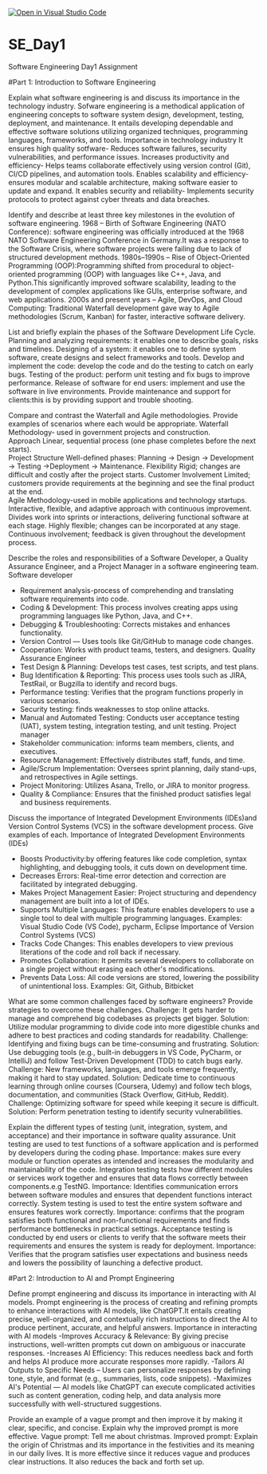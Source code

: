 [![Open in Visual Studio Code](https://classroom.github.com/assets/open-in-vscode-2e0aaae1b6195c2367325f4f02e2d04e9abb55f0b24a779b69b11b9e10269abc.svg)](https://classroom.github.com/online_ide?assignment_repo_id=18342978&assignment_repo_type=AssignmentRepo)
# SE_Day1
Software Engineering Day1 Assignment

#Part 1: Introduction to Software Engineering

Explain what software engineering is and discuss its importance in the technology industry.
Sofware engineering is a methodical application of engineering concepts to software system design, development, testing, deployment, and maintenance. It entails developing dependable and effective software solutions utilizing organized techniques, programming languages, frameworks, and tools.
Importance in technology industry
It ensures high quality sotfware- Reduces software failures, security vulnerabilities, and performance issues.
Increases productivity and efficiency- Helps teams collaborate effectively using version control (Git), CI/CD pipelines, and automation tools.
Enables scalability and efficiency- ensures modular and scalable architecture, making software easier to update and expand.
It enables security and reliability- Implements security protocols to protect against cyber threats and data breaches.

Identify and describe at least three key milestones in the evolution of software engineering.
1968 – Birth of Software Engineering (NATO Conference): software engineering was officially introduced at the 1968 NATO Software Engineering Conference in Germany.It was a response to the Software Crisis, where software projects were failing due to lack of structured development methods.
1980s–1990s – Rise of Object-Oriented Programming (OOP):Programming shifted from procedural to object-oriented programming (OOP) with languages like C++, Java, and Python.This  significantly improved software scalability, leading to the development of complex applications like GUIs, enterprise software, and web applications.
2000s and present years – Agile, DevOps, and Cloud Computing:  Traditional Waterfall development gave way to Agile methodologies (Scrum, Kanban) for faster, interactive software delivery.

List and briefly explain the phases of the Software Development Life Cycle.
Planning and analyzing requirements: it enables one to describe goals, risks and timelines.
Designing of a system: it enables one to define system software, create designs and select frameworks and tools.
Develop and implement the code: develop the code and do the testing to catch on early bugs.
Testing of the product: perform unit testing and fix bugs to improve performance.
Release of software for end users: implement and use the software in live environments.
Provide maintenance and support for clients:this is by providing support and trouble shooting.


Compare and contrast the Waterfall and Agile methodologies. Provide examples of scenarios where each would be appropriate.
Waterfall Methodology- used in government projects and construction.                                            	                
Approach	Linear, sequential process (one phase completes before the next starts).	
Project Structure	Well-defined phases: Planning → Design → Development → Testing →Deployment → Maintenance.
Flexibility	Rigid; changes are difficult and costly after the project starts.
Customer Involvement	Limited; customers provide requirements at the beginning and see the final product at the end.	
Agile Methodology-used in mobile applications and technology startups.
Interactive, flexible, and adaptive approach with continuous improvement.
Divides work into sprints or interactions, delivering functional software at each stage.
Highly flexible; changes can be incorporated at any stage.
Continuous involvement; feedback is given throughout the development process.

Describe the roles and responsibilities of a Software Developer, a Quality Assurance Engineer, and a Project Manager in a software engineering team.
Software developer
- Requirement analysis-process of comprehending and translating software requirements into code.
- Coding & Development: This process involves creating apps using programming languages like Python, Java, and C++.
- Debugging & Troubleshooting: Corrects mistakes and enhances functionality.
- Version Control — Uses tools like Git/GitHub to manage code changes.
- Cooperation: Works with product teams, testers, and designers.
Quality Assurance Engineer
- Test Design & Planning: Develops test cases, test scripts, and test plans.
- Bug Identification & Reporting: This process uses tools such as JIRA, TestRail, or Bugzilla to identify and record bugs.
- Performance testing: Verifies that the program functions properly in various scenarios.
- Security testing: finds weaknesses to stop online attacks.
- Manual and Automated Testing: Conducts user acceptance testing (UAT), system testing, integration testing, and unit testing.
Project manager
- Stakeholder communication: informs team members, clients, and executives.
- Resource Management: Effectively distributes staff, funds, and time.
- Agile/Scrum Implementation: Oversees sprint planning, daily stand-ups, and retrospectives in Agile settings.
- Project Monitoring: Utilizes Asana, Trello, or JIRA to monitor progress.
- Quality & Compliance: Ensures that the finished product satisfies legal and business requirements.

Discuss the importance of Integrated Development Environments (IDEs)and Version Control Systems (VCS) in the software development process. Give examples of each.
Importance of Integrated Development Environments (IDEs)
- Boosts Productivity:by offering features like code completion, syntax highlighting, and debugging tools, it cuts down on development time.
- Decreases Errors: Real-time error detection and correction are facilitated by integrated debugging.
- Makes Project Management Easier: Project structuring and dependency management are built into a lot of IDEs.
- Supports Multiple Languages: This feature enables developers to use a single tool to deal with multiple programming languages.
Examples:  Visual Studio Code (VS Code), pycharm, Eclipse
Importance of Version Control Systems (VCS)
- Tracks Code Changes: This enables developers to view previous literations of the code and roll back if necessary.
- Promotes Collaboration: It permits several developers to collaborate on a single project without erasing each other's modifications.
- Prevents Data Loss: All code versions are stored, lowering the possibility of unintentional loss.
Examples: Git, Github, Bitbicket

What are some common challenges faced by software engineers? Provide strategies to overcome these challenges.
Challenge: It gets harder to manage and comprehend big codebases as projects get bigger.
Solution: Utilize modular programming to divide code into more digestible chunks and adhere to best practices and coding standards for readability.
Challenge: Identifying and fixing bugs can be time-consuming and frustrating.
Solution: Use debugging tools (e.g., built-in debuggers in VS Code, PyCharm, or IntelliJ) and follow Test-Driven Development (TDD) to catch bugs early.
Challenge: New frameworks, languages, and tools emerge frequently, making it hard to stay updated.
Solution: Dedicate time to continuous learning through online courses (Coursera, Udemy) and follow tech blogs, documentation, and communities (Stack Overflow, GitHub, Reddit).
Challenge: Optimizing software for speed while keeping it secure is difficult.
Solution: Perform penetration testing to identify security vulnerabilities.

Explain the different types of testing (unit, integration, system, and acceptance) and their importance in software quality assurance.
Unit testing are used to test functions of a software application and is performed by developers during the coding phase.
Importance: makes sure every module or function operates as intended and increases the modularity and maintainability of the code.
Integration testing tests how different modules or services work together and ensures that data flows correctly between components.e.g TestNG.
Importance: Identifies communication errors between software modules and ensures that dependent functions interact correctly.
System testing is used to test the entire system software and ensures features work correctly.
Importance: confirms that the program satisfies both functional and non-functional requirements and finds performance bottlenecks in practical settings.
Acceptance testing is conducted by end users or clients to verify that the software meets their requirements and ensures the system is ready for deployment.
Importance: Verifies that the program satisfies user expectations and business needs and lowers the possibility of launching a defective product.

#Part 2: Introduction to AI and Prompt Engineering


Define prompt engineering and discuss its importance in interacting with AI models.
Prompt engineering is the process of creating and refining prompts to enhance interactions with AI models, like ChatGPT.It  entails creating precise, well-organized, and contextually rich instructions to direct the AI to produce pertinent, accurate, and helpful answers.
Importance in interacting with AI models
-Improves Accuracy & Relevance: By giving precise instructions, well-written prompts cut down on ambiguous or inaccurate responses.
-Increases AI Efficiency: This reduces needless back and forth and helps AI produce more accurate responses more rapidly.
-Tailors AI Outputs to Specific Needs – Users can personalize responses by defining tone, style, and format (e.g., summaries, lists, code snippets).
-Maximizes AI's Potential — AI models like ChatGPT can execute complicated activities such as content generation, coding help, and data analysis more successfully with well-structured suggestions.

Provide an example of a vague prompt and then improve it by making it clear, specific, and concise. Explain why the improved prompt is more effective.
Vague prompt: Tell me about christmas.
Improved prompt: Explain the origin of Christmas and its importance in the festivities and its meaning in our daily lives.
It is more effective since it reduces vague and produces clear instructions. It also reduces the back and forth set up.
